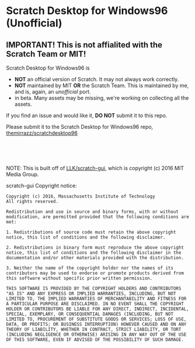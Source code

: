 # Scratch Desktop for Windows96 (Unofficial)
## IMPORTANT! This is not affialited with the Scratch Team or MIT!

Scratch Desktop for Windows96 is
* **NOT** an official version of Scratch. It may not always work correctly.
* **NOT** maintained by MIT **OR** the Scratch Team. This is maintained by me, and is, again, an *unofficial* port.
* in beta. Many assets may be missing, we're working on collecting all the assets.

If you find an issue and would like it, **DO NOT** submit it to this repo.

Please submit it to the Scratch Desktop for Windows96 repo, [themirrazz/scratchdesktop96](https://github.com/themirrazz/scratchdesktop96)


<br><br/><br/>

NOTE: This is built off of [LLK/scratch-gui](https://github.com/LLK/scratch-gui), which is copyright (c) 2016 MIT Media Group.

scratch-gui Copyright notice:

```
Copyright (c) 2016, Massachusetts Institute of Technology
All rights reserved.

Redistribution and use in source and binary forms, with or without modification, are permitted provided that the following conditions are met:

1. Redistributions of source code must retain the above copyright notice, this list of conditions and the following disclaimer.

2. Redistributions in binary form must reproduce the above copyright notice, this list of conditions and the following disclaimer in the documentation and/or other materials provided with the distribution.

3. Neither the name of the copyright holder nor the names of its contributors may be used to endorse or promote products derived from this software without specific prior written permission.

THIS SOFTWARE IS PROVIDED BY THE COPYRIGHT HOLDERS AND CONTRIBUTORS "AS IS" AND ANY EXPRESS OR IMPLIED WARRANTIES, INCLUDING, BUT NOT LIMITED TO, THE IMPLIED WARRANTIES OF MERCHANTABILITY AND FITNESS FOR A PARTICULAR PURPOSE ARE DISCLAIMED. IN NO EVENT SHALL THE COPYRIGHT HOLDER OR CONTRIBUTORS BE LIABLE FOR ANY DIRECT, INDIRECT, INCIDENTAL, SPECIAL, EXEMPLARY, OR CONSEQUENTIAL DAMAGES (INCLUDING, BUT NOT LIMITED TO, PROCUREMENT OF SUBSTITUTE GOODS OR SERVICES; LOSS OF USE, DATA, OR PROFITS; OR BUSINESS INTERRUPTION) HOWEVER CAUSED AND ON ANY THEORY OF LIABILITY, WHETHER IN CONTRACT, STRICT LIABILITY, OR TORT (INCLUDING NEGLIGENCE OR OTHERWISE) ARISING IN ANY WAY OUT OF THE USE OF THIS SOFTWARE, EVEN IF ADVISED OF THE POSSIBILITY OF SUCH DAMAGE.
```
